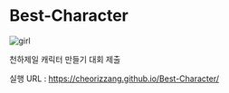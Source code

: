 # Best-Character


![girl](https://user-images.githubusercontent.com/112460466/193060153-c5b84be8-270e-414f-bd3a-b2b828d59c61.gif)



천하제일 캐릭터 만들기 대회 제출


실행 URL : https://cheorizzang.github.io/Best-Character/
